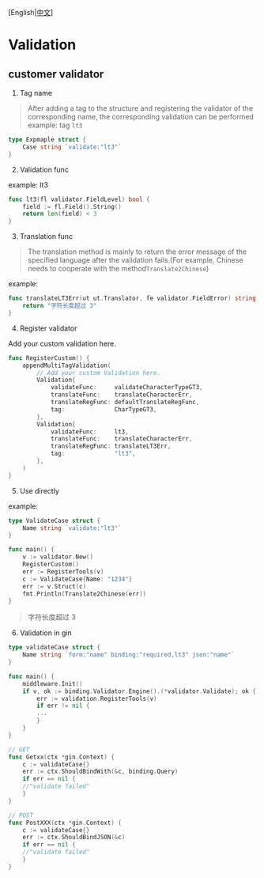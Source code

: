 [English|[中文](README-CN.md)]
# Validation
## customer validator
1. Tag name
> After adding a tag to the structure and registering the validator
> of the corresponding name, the corresponding validation can be performed
example: tag `lt3`
```go
type Expmaple struct {
    Case string `validate:"lt3"`
}
```
2. Validation func

example: lt3
```go
func lt3(fl validator.FieldLevel) bool {
    field := fl.Field().String()
    return len(field) < 3
}

```
3. Translation func
> The translation method is mainly to return the error message of the specified
> language after the validation fails.(For example, Chinese needs to cooperate 
> with the method`Translate2Chinese`)

example:
```go
func translateLT3Err(ut ut.Translator, fe validator.FieldError) string {
    return "字符长度超过 3"
}
```
4. Register validator

Add your custom validation here.
```go
func RegisterCustom() {
    appendMultiTagValidation(
        // Add your custom Validation here.
        Validation{
            validateFunc:     validateCharacterTypeGT3,
            translateFunc:    translateCharacterErr,
            translateRegFunc: defaultTranslateRegFunc,
            tag:              CharTypeGT3,
        },
        Validation{
            validateFunc:     lt3,
            translateFunc:    translateCharacterErr,
            translateRegFunc: translateLT3Err,
            tag:              "lt3",
        },
    )
}
```
5. Use directly

example:
```go
type ValidateCase struct {
    Name string `validate:"lt3"`
}

func main() {
    v := validator.New()
    RegisterCustom()
    err := RegisterTools(v)
    c := ValidateCase{Name: "1234"}
    err := v.Struct(c)
    fmt.Println(Translate2Chinese(err))
}
```
> 字符长度超过 3

6. Validation in gin 
```go
type validateCase struct {
    Name string `form:"name" binding:"required,lt3" json:"name"`
}

func main() {
    middleware.Init()
    if v, ok := binding.Validator.Engine().(*validator.Validate); ok {
        err := validation.RegisterTools(v)
        if err != nil {
        ...
        }
    }
}

// GET
func Getxx(ctx *gin.Context) {
    c := validateCase{}
    err := ctx.ShouldBindWith(&c, binding.Query)
    if err == nil {
    //"validate failed"
    }
}

// POST
func PostXXX(ctx *gin.Context) {
    c := validateCase{}
    err := ctx.ShouldBindJSON(&c)
    if err == nil {
    //"validate failed"
    }
}
```